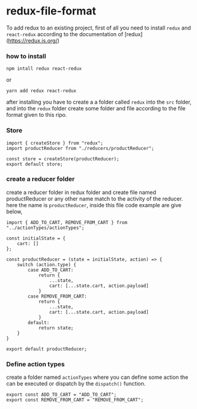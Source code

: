 # redux-file-format

To add redux to an existing project, first of all you need to install `redux` and `react-redux` according to the documentation of [redux] (https://redux.js.org/)

### how to install
```
npm intall redux react-redux
```
or 
```
yarn add redux react-redux
```
after installing you have to create a a folder called `redux` into the `src` folder, and into the `redux` folder create some folder and file according to the file format given to this ripo.



### Store
```
import { createStore } from "redux";
import productReducer from "./reducers/productReducer";

const store = createStore(productReducer);
export default store;
```



### create a reducer folder
create a reducer folder in redux folder and create file named productReducer or any other name match to the activity of the reducer. here the name is `productReducer`, inside this file code example are give below,
```
import { ADD_TO_CART, REMOVE_FROM_CART } from "../actionTypes/actionTypes";

const initialState = {
    cart: []
};

const productReducer = (state = initialState, action) => {
    switch (action.type) {
        case ADD_TO_CART:
            return {
                ...state,
                cart: [...state.cart, action.payload]
            }
        case REMOVE_FROM_CART:
            return {
                ...state,
                cart: [...state.cart, action.payload]
            }
        default:
            return state;
    }
}

export default productReducer;
```


### Define action types
create a folder named `actionTypes` where you can define some action the can be executed or dispatch by the `dispatch()` function. 

```
export const ADD_TO_CART = "ADD_TO_CART";
export const REMOVE_FROM_CART = "REMOVE_FROM_CART";
```

